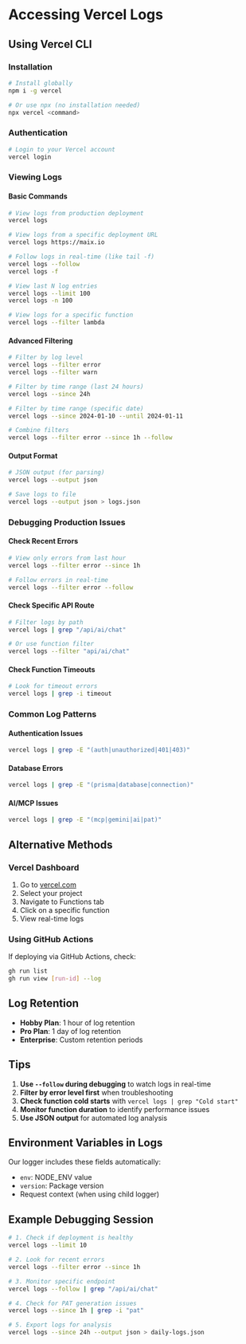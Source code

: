 # Accessing Vercel Logs

## Using Vercel CLI

### Installation
```bash
# Install globally
npm i -g vercel

# Or use npx (no installation needed)
npx vercel <command>
```

### Authentication
```bash
# Login to your Vercel account
vercel login
```

### Viewing Logs

#### Basic Commands
```bash
# View logs from production deployment
vercel logs

# View logs from a specific deployment URL
vercel logs https://maix.io

# Follow logs in real-time (like tail -f)
vercel logs --follow
vercel logs -f

# View last N log entries
vercel logs --limit 100
vercel logs -n 100

# View logs for a specific function
vercel logs --filter lambda
```

#### Advanced Filtering
```bash
# Filter by log level
vercel logs --filter error
vercel logs --filter warn

# Filter by time range (last 24 hours)
vercel logs --since 24h

# Filter by time range (specific date)
vercel logs --since 2024-01-10 --until 2024-01-11

# Combine filters
vercel logs --filter error --since 1h --follow
```

#### Output Format
```bash
# JSON output (for parsing)
vercel logs --output json

# Save logs to file
vercel logs --output json > logs.json
```

### Debugging Production Issues

#### Check Recent Errors
```bash
# View only errors from last hour
vercel logs --filter error --since 1h

# Follow errors in real-time
vercel logs --filter error --follow
```

#### Check Specific API Route
```bash
# Filter logs by path
vercel logs | grep "/api/ai/chat"

# Or use function filter
vercel logs --filter "api/ai/chat"
```

#### Check Function Timeouts
```bash
# Look for timeout errors
vercel logs | grep -i timeout
```

### Common Log Patterns

#### Authentication Issues
```bash
vercel logs | grep -E "(auth|unauthorized|401|403)"
```

#### Database Errors
```bash
vercel logs | grep -E "(prisma|database|connection)"
```

#### AI/MCP Issues
```bash
vercel logs | grep -E "(mcp|gemini|ai|pat)"
```

## Alternative Methods

### Vercel Dashboard
1. Go to [vercel.com](https://vercel.com)
2. Select your project
3. Navigate to Functions tab
4. Click on a specific function
5. View real-time logs

### Using GitHub Actions
If deploying via GitHub Actions, check:
```bash
gh run list
gh run view [run-id] --log
```

## Log Retention

- **Hobby Plan**: 1 hour of log retention
- **Pro Plan**: 1 day of log retention  
- **Enterprise**: Custom retention periods

## Tips

1. **Use `--follow` during debugging** to watch logs in real-time
2. **Filter by error level first** when troubleshooting
3. **Check function cold starts** with `vercel logs | grep "Cold start"`
4. **Monitor function duration** to identify performance issues
5. **Use JSON output** for automated log analysis

## Environment Variables in Logs

Our logger includes these fields automatically:
- `env`: NODE_ENV value
- `version`: Package version
- Request context (when using child logger)

## Example Debugging Session

```bash
# 1. Check if deployment is healthy
vercel logs --limit 10

# 2. Look for recent errors
vercel logs --filter error --since 1h

# 3. Monitor specific endpoint
vercel logs --follow | grep "/api/ai/chat"

# 4. Check for PAT generation issues
vercel logs --since 1h | grep -i "pat"

# 5. Export logs for analysis
vercel logs --since 24h --output json > daily-logs.json
```
